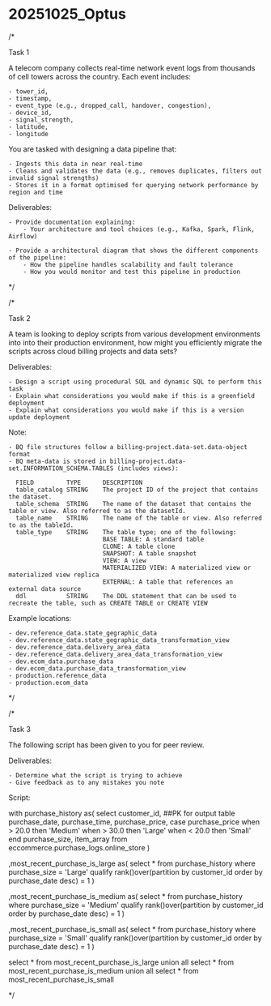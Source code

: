 # 20251025_Optus

/*

Task 1

A telecom company collects real-time network event logs from thousands of cell towers across the country. Each event includes:

	- tower_id,
	- timestamp,
	- event_type (e.g., dropped_call, handover, congestion),
	- device_id,
	- signal_strength,
	- latitude,
	- longitude 

You are tasked with designing a data pipeline that:

	- Ingests this data in near real-time
	- Cleans and validates the data (e.g., removes duplicates, filters out invalid signal strengths)
	- Stores it in a format optimised for querying network performance by region and time

Deliverables:

	- Provide documentation explaining:
		- Your architecture and tool choices (e.g., Kafka, Spark, Flink, Airflow)
		
	- Provide a architectural diagram that shows the different components of the pipeline:
		- How the pipeline handles scalability and fault tolerance
		- How you would monitor and test this pipeline in production

*/

/*

Task 2

A team is looking to deploy scripts from various development environments into into their production environment, how might you efficiently migrate the scripts across cloud billing projects and data sets?

Deliverables:

	- Design a script using procedural SQL and dynamic SQL to perform this task
	- Explain what considerations you would make if this is a greenfield deployment
	- Explain what considerations you would make if this is a version update deployment

Note: 

	- BQ file structures follow a billing-project.data-set.data-object format
	- BQ meta-data is stored in billing-project.data-set.INFORMATION_SCHEMA.TABLES (includes views):
	
      FIELD         TYPE      DESCRIPTION
      table_catalog	STRING	  The project ID of the project that contains the dataset.
      table_schema	STRING	  The name of the dataset that contains the table or view. Also referred to as the datasetId.
      table_name	STRING	  The name of the table or view. Also referred to as the tableId.
      table_type	STRING	  The table type; one of the following:
                              BASE TABLE: A standard table
                              CLONE: A table clone
                              SNAPSHOT: A table snapshot
                              VIEW: A view
                              MATERIALIZED VIEW: A materialized view or materialized view replica
                              EXTERNAL: A table that references an external data source
      ddl           STRING    The DDL statement that can be used to recreate the table, such as CREATE TABLE or CREATE VIEW

Example locations:

	- dev.reference_data.state_gegraphic_data
	- dev.reference_data.state_gegraphic_data_transformation_view
	- dev.reference_data.delivery_area_data
	- dev.reference_data.delivery_area_data_transformation_view
	- dev.ecom_data.purchase_data
	- dev.ecom_data.purchase_data_transformation_view
	- production.reference_data
	- production.ecom_data

*/

/*

Task 3

The following script has been given to you for peer review.

Deliverables:

	- Determine what the script is trying to achieve
	- Give feedback as to any mistakes you note

Script:

with purchase_history as(
select
  customer_id, ##PK for output table
  purchase_date,
  purchase_time,
  purchase_price,
  case purchase_price
	when > 20.0 then 'Medium'
	when > 30.0 then 'Large'
	when < 20.0 then 'Small'
  end purchase_size,
  item_array
from eccommerce.purchase_logs.online_store
)

,most_recent_purchase_is_large as(
select
  *
from purchase_history
where purchase_size = 'Large'
qualify rank()over(partition by customer_id order by purchase_date desc) = 1
)

,most_recent_purchase_is_medium as(
select
  *
from purchase_history
where purchase_size = 'Medium'
qualify rank()over(partition by customer_id order by purchase_date desc) = 1
)

,most_recent_purchase_is_small as(
select
  *
from purchase_history
where purchase_size = 'Small'
qualify rank()over(partition by customer_id order by purchase_date desc) = 1
)

select * from most_recent_purchase_is_large
union all
select * from most_recent_purchase_is_medium
union all
select * from most_recent_purchase_is_small

*/